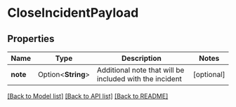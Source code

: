 # CloseIncidentPayload

## Properties

Name | Type | Description | Notes
------------ | ------------- | ------------- | -------------
**note** | Option<**String**> | Additional note that will be included with the incident | [optional]

[[Back to Model list]](../README.md#documentation-for-models) [[Back to API list]](../README.md#documentation-for-api-endpoints) [[Back to README]](../README.md)


